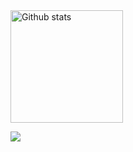 <a href="https://github.com/suhodolskiy">
  <img height="180em" src="https://github-readme-stats.vercel.app/api?username=suhodolskiy&show_icons=true&count_private=true" alt="Github stats" />
</a>
<p>
  <a href="https://visitcount.itsvg.in">
    <img src="https://visitcount.itsvg.in/api?id=suhodolskiy&label=Profile%20Views&color=1&icon=2&pretty=true" />
  </a>
</p>
